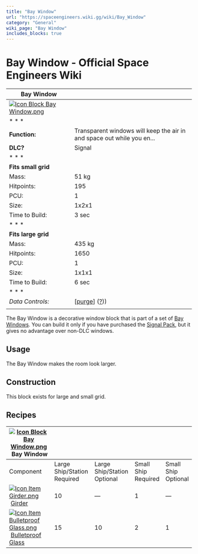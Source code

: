 ```yaml
---
title: "Bay Window"
url: "https://spaceengineers.wiki.gg/wiki/Bay_Window"
category: "General"
wiki_page: "Bay Window"
includes_blocks: true
---
```


# Bay Window - Official Space Engineers Wiki

| Bay Window |     |
| --- | --- |
| [![Icon Block Bay Window.png](https://spaceengineers.wiki.gg/images/Icon_Block_Bay_Window.png?8869bc)](https://spaceengineers.wiki.gg/wiki/File:Icon_Block_Bay_Window.png) |     |
| * * * |     |
| **Function:** | Transparent windows will keep the air in and space out while you en... |
| **DLC?** | Signal |
| * * * |     |
| **Fits small grid** |     |
| Mass: | 51 kg |
| Hitpoints: | 195 |
| PCU: | 1   |
| Size: | 1x2x1 |
| Time to Build: | 3 sec |
| * * * |     |
| **Fits large grid** |     |
| Mass: | 435 kg |
| Hitpoints: | 1650 |
| PCU: | 1   |
| Size: | 1x1x1 |
| Time to Build: | 6 sec |
| * * * |     |
| _Data Controls:_ | \[[purge](https://spaceengineers.wiki.gg/wiki/Bay_Window?action=purge)\] ([?](https://spaceengineers.wiki.gg/wiki/Template:Info_Block))) |
|     |     |

The Bay Window is a decorative window block that is part of a set of [Bay Windows](https://spaceengineers.wiki.gg/wiki/Bay_Windows "Bay Windows"). You can build it only if you have purchased the [Signal Pack](https://spaceengineers.wiki.gg/wiki/Signal_Pack "Signal Pack"), but it gives no advantage over non-DLC windows.

## Usage

The Bay Window makes the room look larger.

## Construction

This block exists for large and small grid.

## Recipes

| [![Icon Block Bay Window.png](https://spaceengineers.wiki.gg/images/thumb/Icon_Block_Bay_Window.png/21px-Icon_Block_Bay_Window.png?8869bc)](https://spaceengineers.wiki.gg/wiki/Bay_Window "Bay Window") Bay Window |     |     |     |     |
| --- | --- | --- | --- | --- |
| Component | Large Ship/Station  <br>Required | Large Ship/Station  <br>Optional | Small Ship  <br>Required | Small Ship  <br>Optional |
| [![Icon Item Girder.png](https://spaceengineers.wiki.gg/images/thumb/Icon_Item_Girder.png/21px-Icon_Item_Girder.png?b2c906)](https://spaceengineers.wiki.gg/wiki/Girder "Girder") [Girder](https://spaceengineers.wiki.gg/wiki/Girder "Girder") | 10  | —   | 1   | —   |
| [![Icon Item Bulletproof Glass.png](https://spaceengineers.wiki.gg/images/thumb/Icon_Item_Bulletproof_Glass.png/21px-Icon_Item_Bulletproof_Glass.png?1941ea)](https://spaceengineers.wiki.gg/wiki/Bulletproof_Glass "Bulletproof Glass") [Bulletproof Glass](https://spaceengineers.wiki.gg/wiki/Bulletproof_Glass "Bulletproof Glass") | 15  | 10  | 2   | 1   |